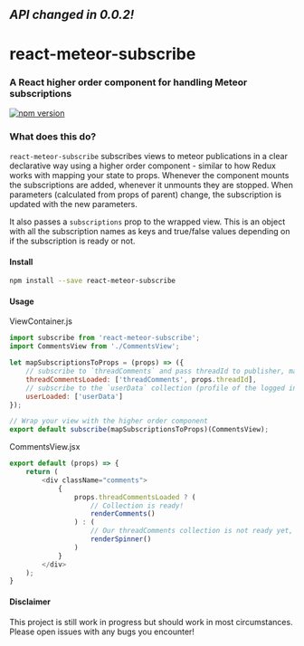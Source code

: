 *API changed in 0.0.2!*
---

# react-meteor-subscribe
### A React higher order component for handling Meteor subscriptions

 [![npm version](https://img.shields.io/npm/v/react-meteor-subscribe.svg?style=flat-square)](https://www.npmjs.com/package/react-meteor-subscribe)

### What does this do?

`react-meteor-subscribe` subscribes views to meteor publications in a clear declarative way using a higher order component - similar to how Redux works with mapping your state to props. Whenever the component mounts the subscriptions are added, whenever it unmounts they are stopped. When parameters (calculated from props of parent) change, the subscription is updated with the new parameters.

It also passes a `subscriptions` prop to the wrapped view. This is an object with all the subscription names as keys and true/false values depending on if the subscription is ready or not.

#### Install
```bash
npm install --save react-meteor-subscribe
```
#### Usage

ViewContainer.js
```javascript
import subscribe from 'react-meteor-subscribe';
import CommentsView from './CommentsView';

let mapSubscriptionsToProps = (props) => ({
    // subscribe to `threadComments` and pass threadId to publisher, map ready() to threadCommentsLoaded
    threadCommentsLoaded: ['threadComments', props.threadId],
    // subscribe to the `userData` collection (profile of the logged in user), no arguments passed
    userLoaded: ['userData']
});

// Wrap your view with the higher order component
export default subscribe(mapSubscriptionsToProps)(CommentsView);
```

CommentsView.jsx
```javascript
export default (props) => {
    return (
        <div className="comments">
            {
                props.threadCommentsLoaded ? (
                    // Collection is ready!
                    renderComments()
                ) : (
                    // Our threadComments collection is not ready yet, render a spinner
                    renderSpinner()
                )
            }
        </div>
    );
}
```

#### Disclaimer

This project is still work in progress but should work in most circumstances. Please open issues with any bugs you encounter!
